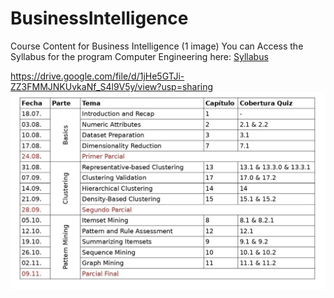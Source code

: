 # BusinessIntelligence
Course Content for Business Intelligence (1 image)
You can Access the Syllabus for the program Computer Engineering here: [Syllabus](https://drive.google.com/file/d/1jHe5GTJi-ZZ3FMMJNKUvkaNf_S4l9V5y/view?usp=sharing)

https://drive.google.com/file/d/1jHe5GTJi-ZZ3FMMJNKUvkaNf_S4l9V5y/view?usp=sharing
[![Course Program for Business Intelligence](Course_Program_Business_Intelligence.jpg)](Course_Program_Business_Intelligence.jpg)

